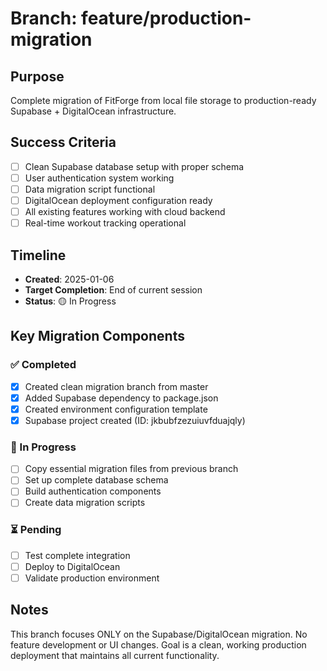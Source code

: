 # Branch: feature/production-migration

## Purpose
Complete migration of FitForge from local file storage to production-ready Supabase + DigitalOcean infrastructure.

## Success Criteria
- [ ] Clean Supabase database setup with proper schema
- [ ] User authentication system working
- [ ] Data migration script functional  
- [ ] DigitalOcean deployment configuration ready
- [ ] All existing features working with cloud backend
- [ ] Real-time workout tracking operational

## Timeline
- **Created**: 2025-01-06
- **Target Completion**: End of current session
- **Status**: 🟡 In Progress

## Key Migration Components

### ✅ Completed
- [x] Created clean migration branch from master
- [x] Added Supabase dependency to package.json
- [x] Created environment configuration template
- [x] Supabase project created (ID: jkbubfzezuiuvfduajqly)

### 🔄 In Progress
- [ ] Copy essential migration files from previous branch
- [ ] Set up complete database schema
- [ ] Build authentication components
- [ ] Create data migration scripts

### ⏳ Pending
- [ ] Test complete integration
- [ ] Deploy to DigitalOcean
- [ ] Validate production environment

## Notes
This branch focuses ONLY on the Supabase/DigitalOcean migration. No feature development or UI changes.
Goal is a clean, working production deployment that maintains all current functionality.